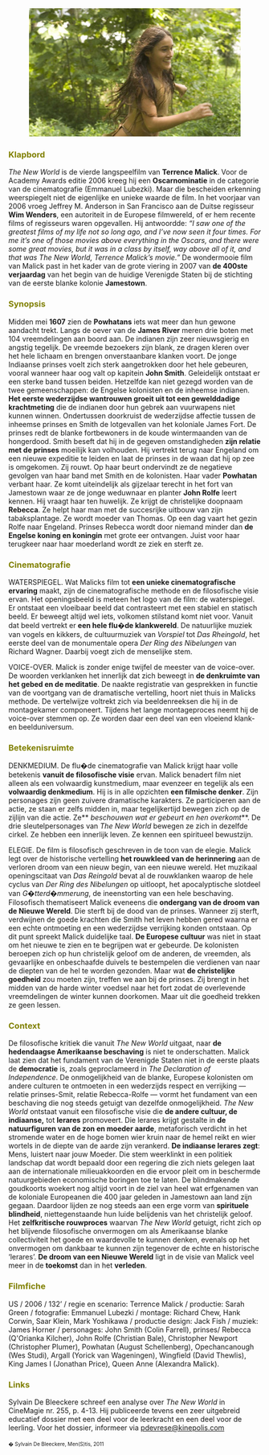 
<center>
<img src="newworldkl.jpg" >
</center>

<a name="KLA"></a>

### <font color="#808000">**Klapbord**</font>

_The New World_ is de vierde langspeelfilm van **Terrence Malick**. Voor de Academy Awards editie 2006 kreeg hij een **Oscarnominatie** in de categorie van de cinematografie (Emmanuel Lubezki). Maar die bescheiden erkenning weerspiegelt niet de eigenlijke en unieke waarde de film. In het voorjaar van 2006 vroeg Jeffrey M. Anderson in San Francisco aan de Duitse regisseur **Wim Wenders**, een autoriteit in de Europese filmwereld, of er hem recente films of regisseurs waren opgevallen. Hij antwoordde: _“I saw one of the greatest films of my life not so long ago, and I’ve now seen it four times. For me it’s one of those movies above everything in the Oscars, and there were some great movies, but it was in a class by itself, way above all of it, and that was The New World, Terrence Malick’s movie.”_ De wondermooie film van Malick past in het kader van de grote viering in 2007 van **de 400ste verjaardag** van het begin van de huidige Verenigde Staten bij de stichting van de eerste blanke kolonie **Jamestown**.

<a name="SYN"></a>

### <font color="#808000">**Synopsis**</font>

Midden mei **1607** zien de **Powhatans** iets wat meer dan hun gewone aandacht trekt. Langs de oever van de **James River** meren drie boten met 104 vreemdelingen aan boord aan. De indianen zijn zeer nieuwsgierig en angstig tegelijk. De vreemde bezoekers zijn blank, ze dragen kleren over het hele lichaam en brengen onverstaanbare klanken voort. De jonge Indiaanse prinses voelt zich sterk aangetrokken door het hele gebeuren, vooral wanneer haar oog valt op kapitein **John Smith**. Geleidelijk ontstaat er een sterke band tussen beiden. Hetzelfde kan niet gezegd worden van de twee gemeenschappen: de Engelse kolonisten en de inheemse indianen. **Het eerste wederzijdse wantrouwen groeit uit tot een gewelddadige krachtmeting** die de indianen door hun gebrek aan vuurwapens niet kunnen winnen.  Ondertussen doorkruist de wederzijdse affectie tussen de inheemse prinses en Smith de lotgevallen van het koloniale James Fort. De prinses redt de blanke fortbewoners in de koude wintermaanden van de hongerdood. Smith beseft dat hij in de gegeven omstandigheden **zijn relatie met de prinses** moeilijk kan volhouden. Hij vertrekt terug naar Engeland om een nieuwe expeditie te leiden en laat de prinses in de waan dat hij op zee is omgekomen. Zij rouwt. Op haar beurt ondervindt ze de negatieve gevolgen van haar band met Smith en de kolonisten. Haar vader **Powhatan** verbant haar. Ze komt uiteindelijk als gijzelaar terecht in het fort van Jamestown waar ze de jonge weduwnaar en planter **John Rolfe** leert kennen. Hij vraagt haar ten huwelijk. Ze krijgt de christelijke doopnaam **Rebecca**. Ze helpt haar man met de succesrijke uitbouw van zijn tabaksplantage. Ze wordt moeder van Thomas. Op een dag vaart het gezin Rolfe naar Engeland. Prinses Rebecca wordt door niemand minder dan **de Engelse koning en koningin** met grote eer ontvangen. Juist voor haar terugkeer naar haar moederland wordt ze ziek en sterft ze.

<a name="CIN"></a>

### <font color="#808000">**Cinematografie**</font>

<span class="menstis">WATERSPIEGE</span>L. Wat Malicks film tot **een unieke cinematografische ervaring** maakt, zijn de cinematografische methode en de filosofische visie ervan. Het openingsbeeld is meteen het logo van de film: de waterspiegel. Er ontstaat een vloeibaar beeld dat contrasteert met een stabiel en statisch beeld. Er beweegt altijd wel iets, volkomen stilstand komt niet voor. Vanuit dat beeld vertrekt er **een hele flu�de klankwereld**. De natuurlijke muziek van vogels en kikkers, de cultuurmuziek van _Vorspiel_ tot _Das Rheingold_, het eerste deel van de monumentale opera _Der Ring des Nibelungen_ van Richard Wagner. Daarbij voegt zich de menselijke stem.

<span class="menstis">VOICE-OVER</span>. Malick is zonder enige twijfel de meester van de voice-over. De woorden verklanken het innerlijk dat zich beweegt in **de denkruimte van het gebed en de meditatie**. De naakte registratie van gesprekken in functie van de voortgang van de dramatische vertelling, hoort niet thuis in Malicks methode. De vertelwijze voltrekt zich via beeldenreeksen die hij in de montagekamer componeert. Tijdens het lange montageproces neemt hij de voice-over stemmen op. Ze worden daar een deel van een vloeiend klank- en beelduniversum.

<a name="BET"></a>

### <font color="#808000">**Betekenisruimte**</font>

<span class="menstis">DENKMEDIUM</span>. De flu�de cinematografie van Malick krijgt haar volle betekenis **vanuit de filosofische visie** ervan. Malick benadert film niet alleen als een volwaardig kunstmedium, maar evenzeer en tegelijk als een **volwaardig denkmedium**. Hij is in alle opzichten **een filmische denker**. Zijn personages zijn geen zuivere dramatische karakters. Ze participeren aan de actie, ze staan er zelfs midden in, maar tegelijkertijd bewegen zich op de zijlijn van die actie. Ze** _beschouwen wat er gebeurt en hen overkomt_**. De drie sleutelpersonages van _The New World_  bewegen ze zich in dezelfde cirkel. Ze hebben een innerlijk leven. Ze kennen een spiritueel bewustzijn.

<span class="menstis">ELEGIE</span>. De film is filosofisch geschreven in de toon van de elegie. Malick legt over de historische vertelling **het rouwkleed van de herinnering** aan de verloren droom van een nieuw begin, van een nieuwe wereld. Het muzikaal openingscitaat van _Das Reingold_ bevat al de rouwklanken waarop de hele cyclus van _Der Ring des Nibelungen_ op uitloopt, het apocalyptische slotdeel van _G�tterd�mmerung_, de ineenstorting van een hele beschaving. Filosofisch thematiseert Malick eveneens die **ondergang van de droom van de Nieuwe Wereld**. Die sterft bij de dood van de prinses. Wanneer zij sterft, verdwijnen de goede krachten die Smith het leven hebben gered waarna er een echte ontmoeting en een wederzijdse verrijking konden ontstaan. Op dit punt spreekt Malick duidelijke taal. **De Europese cultuur** was niet in staat om het nieuwe te zien en te begrijpen wat er gebeurde. De kolonisten beroepen zich op hun christelijk geloof om de anderen, de vreemden, als gevaarlijke en onbeschaafde duivels te bestempelen die verdienen van naar de diepten van de hel te worden gezonden. Maar wat **de christelijke goedheid** zou moeten zijn, treffen we aan bij de prinses. Zij brengt in het midden van de harde winter voedsel naar het fort zodat de overlevende vreemdelingen de winter kunnen doorkomen. Maar uit die goedheid trekken ze geen lessen.

<a name="CON"></a>

### <font color="#808000">**Context**</font>

De filosofische kritiek die vanuit _The New World_ uitgaat, naar **de hedendaagse Amerikaanse beschaving** is niet te onderschatten. Malick laat zien dat het fundament van de Verenigde Staten niet in de eerste plaats de **democratie** is, zoals geproclameerd in _The Declaration of Independence_. De onmogelijkheid van de blanke, Europese kolonisten om andere culturen te ontmoeten in een wederzijds respect en verrijking ― relatie prinses-Smit, relatie Rebecca-Rolfe ― vormt het fundament van een beschaving die nog steeds getuigt van dezelfde onmogelijkheid. _The New World_ ontstaat vanuit een filosofische visie die **de andere cultuur, de indiaanse,** tot **lerares** promoveert. Die lerares krijgt gestalte in **de natuurfiguren van de zon en moeder aarde**, metaforisch verdicht in het stromende water en de hoge bomen wier kruin naar de hemel reikt en wier wortels in de diepte van de aarde zijn verankerd. **De indiaanse lerares zegt**: Mens, luistert naar jouw Moeder. Die stem weerklinkt in een politiek landschap dat wordt bepaald door een regering die zich niets gelegen laat aan de internationale milieuakkoorden en die ervoor pleit om in beschermde natuurgebieden economische boringen toe te laten. De blindmakende goudkoorts woekert nog altijd voort in de ziel van heel wat erfgenamen van de koloniale Europeanen die 400 jaar geleden in Jamestown aan land zijn gegaan. Daardoor lijden ze nog steeds aan een erge vorm van **spirituele blindheid**, niettegenstaande hun luide belijdenis van het christelijk geloof. Het **zelfkritische rouwproces** waarvan _The New World_ getuigt, richt zich op het blijvende  filosofische onvermogen om als Amerikaanse blanke collectiviteit het goede en waardevolle te kunnen denken, evenals op het onvermogen om dankbaar te kunnen zijn tegenover de echte en historische ‘lerares’. **De droom van een Nieuwe Wereld** ligt in de visie van Malick veel meer in de **toekomst** dan in het **verleden**.

<a name="FIL"></a>

### <font color="#808000">**Filmfiche**</font>

US / 2006 / 132’ / regie en scenario: Terrence Malick / productie: Sarah Green / fotografie: Emmanuel Lubezki / montage:  Richard Chew, Hank Corwin, Saar Klein, Mark Yoshikawa / productie design: Jack Fish / muziek: James Horner / personages: John Smith (Colin Farrell), prinses/ Rebecca (Q'Orianka Kilcher), John Rolfe (Christian Bale), Christopher Newport (Christopher Plumer), Powhatan (August Schellenberg), Opechancanough (Wes Studi), Argall (Yorick van Wageningen), Wingfield (David Thewlis), King James I (Jonathan Price), Queen Anne (Alexandra Malick).

<a name="LIN"></a>

### <font color="#808000">**Links**</font>

Sylvain De Bleeckere schreef een analyse over _The New World_ in CineMagie nr. 255, p. 4-13\. Hij publiceerde tevens een zeer uitgebreid educatief dossier met een deel voor de leerkracht en een deel voor de leerling. Voor het dossier, informeer via pdevrese@kinepolis.com

<font size="-2">� Sylvain De Bleeckere, Men(S)tis, 2011</font>
